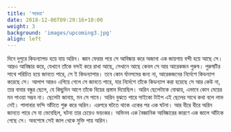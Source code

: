 ```yaml
---
title: 'স্বয়ম্বরা'
date: 2018-12-06T09:29:16+10:00
weight: 3
background: 'images/upcoming3.jpg'
align: left
---
```


দিনে দুপুরে কিডন্যাপড হয়ে যায় অরিন। জ্ঞান ফেরার পরে সে আবিষ্কার করে অজানা এক জায়গায় বন্দী হয়ে আছে সে। আরও আবিষ্কার করে, যেখানে তাঁকে বন্দই করে রাখা আছে, সেখানে আছে কেবল সে আর আরেকজন পুরুষ। পুরুষটির সাথে পরিচিত হয়ে জানতে পারে, সে ই কিডন্যাপার। তবে কোন র্যানসমের জন্য না, আরেকজনের নির্দেশে কিডন্যাপ করেছে সে। আলাপ আরও এগিয়ে গেলে সে জানতে পারে, যার নির্দেশে তাঁকে কিডন্যাপ করা হয়েছে সে আর কেউ না, তার বাবার বন্ধুর ছেলে, যে কিছুদিন আগে তাঁকে বিয়ের প্রস্তাব দিয়েছিল। অরিন ছেলেটাকে বোঝায়, এভাবে কোন মেয়ের মন পাওয়া সম্ভব না। ছেলেটা জানায়, মন সে পাবে।
অরিন বুঝতে পারে সাইকো টাইপ এই ছেলের সাথে কথা বলে লাভ নেই। পালাবার ফন্দি আঁটতে শুরু করে অরিন। এরপরে ঘটতে থাকে একের পর এক ঘটনা। আর ধীরে ধীরে অরিন জানতে পারে সে যা ভেবেছিল, ঘটনা তার চেয়েও ভয়ংকর। অভিনব এক বৈজ্ঞানিক আবিষ্কারের কারণে এক জালে আঁটকে গেছে সে। অবশেষে সেই জাল থেকে মুক্তি পায় অরিন।
